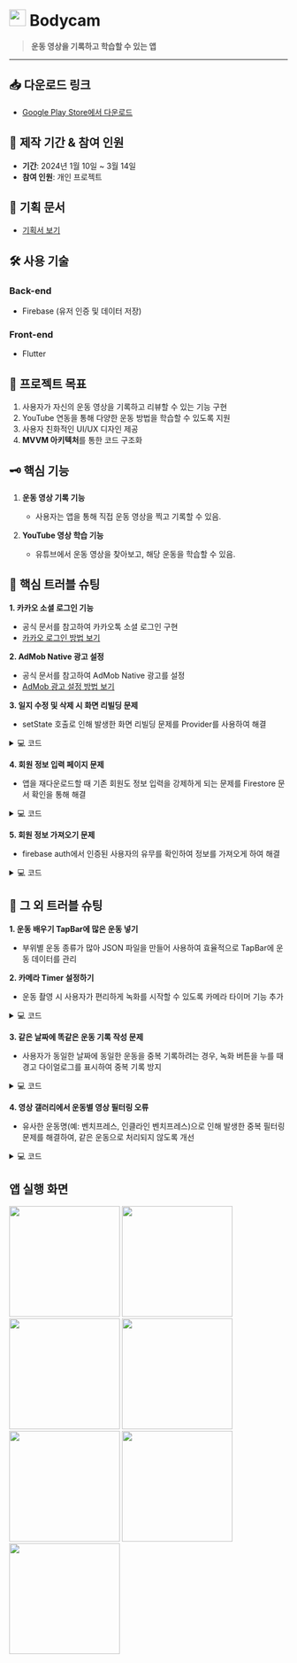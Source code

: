 # <img src="https://github.com/user-attachments/assets/23c90a90-e1f6-4e5f-9927-43db17b5570c" width="30 " height="30"> Bodycam

> **운동 영상을 기록하고 학습할 수 있는 앱**

---

## 📥 **다운로드 링크**

- [Google Play Store에서 다운로드](https://play.google.com/store/apps/details?id=com.junhajeonghoon.bodycam&pli=1)

## 📅 **제작 기간 & 참여 인원**
- **기간**: 2024년 1월 10일 ~ 3월 14일
- **참여 인원**: 개인 프로젝트

## 📜 **기획 문서**
- [기획서 보기](https://docs.google.com/presentation/d/1DVgyMomPgWympdMpRhiSHV0duIjlyKPEhIpxy5Tyw1w/edit#slide=id.g30555caeb2d_0_0)

## 🛠 **사용 기술**

### Back-end
- Firebase (유저 인증 및 데이터 저장)

### Front-end
- Flutter

## 🎯 **프로젝트 목표**

1. 사용자가 자신의 운동 영상을 기록하고 리뷰할 수 있는 기능 구현
2. YouTube 연동을 통해 다양한 운동 방법을 학습할 수 있도록 지원
3. 사용자 친화적인 UI/UX 디자인 제공
4. **MVVM 아키텍처**를 통한 코드 구조화

## 🗝 **핵심 기능**

1. **운동 영상 기록 기능**  
   - 사용자는 앱을 통해 직접 운동 영상을 찍고 기록할 수 있음.
   
2. **YouTube 영상 학습 기능**  
   - 유튜브에서 운동 영상을 찾아보고, 해당 운동을 학습할 수 있음.

## 🚧 **핵심 트러블 슈팅**

**1. 카카오 소셜 로그인 기능**
   - 공식 문서를 참고하여 카카오톡 소셜 로그인 구현  
   - [카카오 로그인 방법 보기](https://velog.io/@gwi060722/Flutter-%EC%B9%B4%EC%B9%B4%EC%98%A4%ED%86%A1-%EB%A1%9C%EA%B7%B8%EC%9D%B8-%EB%B0%A9%EB%B2%95)

**2. AdMob Native 광고 설정**
   - 공식 문서를 참고하여 AdMob Native 광고를 설정  
   - [AdMob 광고 설정 방법 보기](https://velog.io/@gwi060722/%EC%9A%B4%EB%8F%99%EC%9D%BC%EC%A7%80-%EC%95%B1-%EB%A7%8C%EB%93%A4%EA%B8%B0Native-%EA%B4%91%EA%B3%A0)

**3. 일지 수정 및 삭제 시 화면 리빌딩 문제**
   - setState 호출로 인해 발생한 화면 리빌딩 문제를 Provider를 사용하여 해결
<details>
<summary>💻 코드</summary>
<div markdown="1">
   
```dart
if (isConfirmed == true) {
      final viewModel = Provider.of<DiaryViewModel>(context, listen: false);
      String filePath = await viewModel.getFilePathForDate(
          widget.selectedDate, widget.workout);
      File(filePath).deleteSync();
      viewModel.updateMarkedDateMap();
      Navigator.of(context).pop(true); // 삭제 후 true 반환
    }
  } 
```
설명: 
1. 조건문: `isConfirmed`가 `true`인 경우에만 코드 블록이 실행됩니다. 이는 사용자가 삭제를 확인했음을 의미합니다.
2. `ViewModel` 접근: `Provider`를 사용하여 `DiaryViewModel` 인스턴스를 가져옵니다. `listen: false`로 설정하여 이 위젯이 `ViewModel`의 변화에 반응하지 않도록 합니다. 이는 삭제 작업을 수행할 때 UI 업데이트가 필요하지 않기 때문입니다.
3. 파일 경로 가져오기: `getFilePathForDate` 메서드를 호출하여 선택된 날짜와 운동에 해당하는 파일의 경로를 비동기적으로 가져옵니다.
4. 파일 삭제: 가져온 파일 경로를 사용하여 해당 파일을 동기적으로 삭제합니다. `deleteSync()` 메서드는 파일을 즉시 삭제합니다.
5. 날짜 맵 업데이트: `updateMarkedDateMap` 메서드를 호출하여 삭제된 파일에 대한 정보를 업데이트합니다. 이는 사용자 인터페이스에 반영될 수 있도록 합니다.
6. 화면 닫기: `Navigator.of(context).pop(true)`를 호출하여 현재 화면을 닫고, true 값을 반환하여 삭제 작업이 성공적으로 완료되었음을 알립니다.
</div>
</details>




**4. 회원 정보 입력 페이지 문제**
   - 앱을 재다운로드할 때 기존 회원도 정보 입력을 강제하게 되는 문제를 Firestore 문서 확인을 통해 해결  
<details>
<summary>💻 코드</summary>
<div markdown="1">
   
```dart
  static Future<void> signInWithGoogleAndNavigate(BuildContext context) async {
    try {
      await GoogleLogin.signInWithGoogle(context);
      // 구글 로그인 후 Firestore에서 문서 확인
      await checkFirestoreDocumentAndNavigate(context);
    } catch (e) {
    }
  }

  static Future<void> signInWithKakaoAndNavigate(BuildContext context) async {
    try {
      bool loginSuccess = await kakao.KakaoLogin().login();
      if (loginSuccess) {
        // 카카오 로그인 후 Firestore에서 문서 확인
        await checkFirestoreDocumentAndNavigate(context);
      }
    } catch (e) {
    }
  }

  static Future<void> checkFirestoreDocumentAndNavigate(BuildContext context) async {
    try {
      final user = FirebaseAuth.instance.currentUser;
      if (user != null) {
        // Firestore에서 해당 사용자의 문서를 가져옵니다.
        final docSnapshot = await FirebaseFirestore.instance.collection('users').doc(user.uid).get();

        if (docSnapshot.exists) {
          Navigator.of(context).pop();
          // 예를 들어 다른 화면으로 이동하도록 처리할 수 있습니다.
        } else {
          // 문서가 존재하지 않는 경우 MultiSectionForm 화면으로 이동
          Navigator.push(
            context,
            MaterialPageRoute(builder: (context) => MultiSectionForm()),
          );
        }
      } else {
      }
    } catch (e) {
    }
  }
}
```
설명: 
1. `signInWithGoogleAndNavigate`: 구글 소셜 로그인을 처리한 후, Firestore에서 해당 사용자의 데이터를 확인하여 기존 사용자라면 홈 화면으로, 신규 사용자라면 정보 입력 화면으로 이동시킵니다.\
2. `signInWithKakaoAndNavigate`: 카카오 로그인 성공 후, 동일하게 Firestore에서 사용자 데이터를 확인하여 필요한 화면으로 이동시킵니다.
3. `checkFirestoreDocumentAndNavigate`: 로그인 후 Firestore에서 사용자의 문서를 확인하여, 기존 회원인지 여부를 판별합니다. 문서가 존재하면 홈 화면으로, 없으면 정보 입력 화면으로 안내합니다.

</div>
</details>

**5. 회원 정보 가져오기 문제**
   - firebase auth에서 인증된 사용자의 유무를 확인하여 정보를 가져오게 하여 해결
<details>
<summary>💻 코드</summary>
<div markdown="1">

 ```dart
Future<UserModel?> getUserData() async {
    if (user == null) {
      throw Exception('User is not authenticated.');
    }

    try {
      DocumentSnapshot doc = await FirebaseFirestore.instance.collection('users').doc(user!.uid).get();
      if (doc.exists) {
        return UserModel.fromMap(doc.data() as Map<String, dynamic>);
      }
    } catch (e) {
      throw Exception('Error fetching data from Firestore: $e');
    }
    return null;
  }
}
```
설명:
1. 이 코드는 Firebase Firestore에서 로그인된 사용자의 정보를 가져오는 기능을 담당합니다. 인증된 사용자의 문서를 찾아서 해당 데이터를 반환하고, 문제가 발생할 경우 예외 처리를 통해 오류 메시지를 표시합니다.
2. `user`가 인증되지 않은 상태라면 예외를 던져서 사용자 정보가 없음을 알립니다.

</div>
</details>

## 🔧 **그 외 트러블 슈팅**

**1. 운동 배우기 TapBar에 많은 운동 넣기**
   - 부위별 운동 종류가 많아 JSON 파일을 만들어 사용하여 효율적으로 TapBar에 운동 데이터를 관리

**2. 카메라 Timer 설정하기**
   - 운동 촬영 시 사용자가 편리하게 녹화를 시작할 수 있도록 카메라 타이머 기능 추가
<details>
<summary>💻 코드</summary>
<div markdown="1">
   
```dart
  Future<void> _startCountdown() async {
  for (int i = 5; i >= 1; i--) {
    countdown = i; // 카운트다운 값 업데이트
    notifyListeners(); // UI 업데이트
    await Future.delayed(const Duration(seconds: 1)); // 1초 대기
  }

  await _controller!.startVideoRecording(); // 5초 카운트가 끝난 후 녹화 시작
  isRecording = true; // 녹화 상태 변경
  isTimerEnabled = false; // 타이머 모드 종료
  countdown = 5; // 카운트다운 초기화
  notifyListeners(); // UI 업데이트
}
```
설명:
1. 카운트다운 루프: `for (int i = 5; i >= 1; i--)`에서 5부터 1까지 카운트다운을 수행합니다.
2. 카운트 업데이트: `countdown = i;`로 카운트다운 값을 업데이트합니다.
3. UI 업데이트: `notifyListeners();`로 UI를 업데이트하여 카운트다운 표시를 갱신합니다.
4. 1초 대기: `await Future.delayed(const Duration(seconds: 1));`로 1초씩 대기하여 카운트다운을 구현합니다.
5. 녹화 시작: 카운트다운이 끝나면 `_controller!.startVideoRecording();`로 비디오 녹화를 시작합니다.
   
 - 따라서, 녹화 버튼이 눌릴 때 `toggleRecording` 메서드에서 `isTimerEnabled`가 `true`일 경우 `_startCountdown` 메서드가 호출되어 이 과정이 실행됩니다.


</div>
</details>

**3. 같은 날짜에 똑같은 운동 기록 작성 문제**
   - 사용자가 동일한 날짜에 동일한 운동을 중복 기록하려는 경우, 녹화 버튼을 누를 때 경고 다이얼로그를 표시하여 중복 기록 방지
<details>
<summary>💻 코드</summary>
<div markdown="1">
   
```dart
    Future<bool> _checkDiaryExists(String exercise, DateTime date) async {
    Directory appDocDir = await getApplicationDocumentsDirectory();
    String diaryPath = '${appDocDir.path}/diaries';

    String searchStr = 'diary_${exercise.toLowerCase()}_${DateFormat('yyyyMMdd').format(date)}';
    try {
      if (await Directory(diaryPath).exists()) {
        List<FileSystemEntity> yearMonthDirectories = Directory(diaryPath).listSync();
        for (FileSystemEntity yearMonthDirectory in yearMonthDirectories) {
          if (yearMonthDirectory is Directory) {
            List<FileSystemEntity> diaryFiles = yearMonthDirectory.listSync();
            for (FileSystemEntity file in diaryFiles) {
              if (file.path.contains(searchStr)) {
                return true;
              }
            }
          }
        }
      }
    } catch (e) {}

    return false;
  } 
```
설명: 
1. 메서드 정의: `_checkDiaryExists` 메서드는 특정 운동과 날짜에 대한 일기 파일이 존재하는지를 확인합니다.
2. 디렉토리 경로 설정: 애플리케이션의 문서 디렉토리를 가져와서, 일기 파일이 저장될 경로를 설정합니다.
3. 파일 이름 생성: `exercise`와 `date`를 기반으로 검색할 파일 이름을 생성합니다. 형식은 `diary_[운동명]_[날짜]`입니다.
4. 디렉토리 존재 확인: 지정한 경로에 일기 디렉토리가 존재하는지 확인합니다.
5. 연도-월 디렉토리 목록 가져오기: 디렉토리 내에 있는 연도-월 디렉토리 목록을 가져옵니다.
6. 파일 존재 확인: 각 연도-월 디렉토리 내의 파일을 확인하며, 생성한 검색 문자열이 포함된 파일이 있는지 확인합니다. 일기가 존재할 경우 
   `true`를 반환합니다.
7. 예외 처리: 예외가 발생할 경우 현재는 무시합니다.
8. 결과 반환: 해당 운동과 날짜에 대한 일기가 존재하지 않으면 `false`를 반환합니다.


</div>
</details>

**4. 영상 갤러리에서 운동별 영상 필터링 오류**
   - 유사한 운동명(예: 벤치프레스, 인클라인 벤치프레스)으로 인해 발생한 중복 필터링 문제를 해결하여, 같은 운동으로 처리되지 않도록 개선
<details>
<summary>💻 코드</summary>
<div markdown="1">
   
```dart
  Future<void> _loadVideoList(String exercise) async {
    Directory appDocDir = await getApplicationDocumentsDirectory();
    String appDocPath = appDocDir.path;
    try {
      Directory videoDirectory = Directory('$appDocPath/videos');
      if (!videoDirectory.existsSync()) {
        videoDirectory.createSync(recursive: true);
      }
      List<FileSystemEntity> files = videoDirectory.listSync(recursive: true);
      videoPaths = files
          .where((file) {
        var fileName = file.path.split('/').last;
        var exerciseNameInFile = fileName.split('-')[0];
        return (exercise == '전체보기' ||
            exerciseNameInFile == exercise) &&
            fileName.endsWith('.mp4');
      })
          .map((file) => file.path)
          .toList();
      notifyListeners();
    } catch (e) {
      // Handle error
    }
  }
```
설명: 
1. `Future<void> _loadVideoList(String exercise)`:

  - 비동기 함수로, 특정 운동에 대한 비디오 목록을 로컬 파일 시스템에서 불러옵니다.
  반환 타입이 `void`이므로, 호출하는 곳에서 반환값을 기대하지 않습니다.
  
2. `Directory appDocDir = await getApplicationDocumentsDirectory();`:
 - `getApplicationDocumentsDirectory()`는 애플리케이션의 문서 디렉토리를 반환하는 함수로, 이는 애플리케이션이 기기에 저장한 데이터를 접근할 수 있는 경로를 가져옵니다.
    이 디렉토리는 일반적으로 앱의 데이터를 안전하게 저장할 수 있는 위치입니다.

3.  비디오 디렉토리 확인 및 생성:

 - `Directory videoDirectory = Directory('$appDocPath/videos');`로 비디오 파일들이 저장된 경로를 정의합니다.
    만약 비디오 디렉토리가 존재하지 않으면 `videoDirectory.createSync(recursive: true);`로 디렉토리를 재귀적으로 생성합니다.

4. 파일 목록 가져오기:
 - `videoDirectory.listSync(recursive: true)`는 지정된 디렉토리 안의 모든 파일을 비동기적으로 가져오는 함수입니다. `recursive: true`는 하위 디렉토리도 포함해서 탐색한다는 뜻입니다.

5. 비디오 파일 필터링:

 - `where` 조건문을 통해 특정 운동과 관련된 파일만 필터링합니다:
 - `file.path.split('/').last:` 파일 경로에서 파일 이름을 추출합니다.
 - `fileName.split('-')[0]:` 파일 이름에서 운동 이름을 추출합니다. 파일 이름은 운동이름-기타정보.mp4 형식인 것으로 보입니다.
 - `exercise == '전체보기': '전체보기'`를 선택했을 경우 모든 비디오 파일을 보여줍니다.
 - `fileName.endsWith('.mp4'):` 파일이 .mp4 확장자일 경우만 선택합니다.

6.  비디오 경로 목록 업데이트:

 - 필터링된 파일들의 경로를 `file.path`로 변환하여 `videoPaths` 리스트에 저장합니다.
 - `notifyListeners()`는 화면을 갱신하기 위한 함수로, 비디오 경로 리스트가 변경되었음을 UI에 알립니다.
   
7. 오류 처리:
 - `try-catch` 블록으로 파일 시스템 접근 시 발생할 수 있는 오류를 잡습니다. 이 블록 안에서 발생한 오류는 적절히 처리됩니다.


</div>
</details>


## **앱 실행 화면**
<img src="https://github.com/user-attachments/assets/b3752145-3fa3-46cb-a640-911b7fbc834f"  width="200">
<img src="https://github.com/user-attachments/assets/089d385f-a136-4150-8141-e7f7689e8d56"  width="200">
<img src="https://github.com/user-attachments/assets/f9c25bbb-7a8b-4d25-b939-20563c22f0f4"  width="200">
<img src="https://github.com/user-attachments/assets/bdb83718-83ab-4f5e-b7f8-b1eda32f11cd"  width="200">
<img src="https://github.com/user-attachments/assets/1fb9dcb5-1fd6-44fd-918f-a1c6f05e334e"  width="200">
<img src="https://github.com/user-attachments/assets/9e6a7669-c04b-4dc8-950d-db9f39cf8ccb"  width="200">
<img src="https://github.com/user-attachments/assets/47ce42ad-a809-4075-9d1a-836538c2b42d"  width="200">


